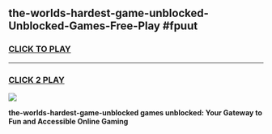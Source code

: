
## the-worlds-hardest-game-unblocked-Unblocked-Games-Free-Play #fpuut
<h3>
<a href="https://us.freeplayer.one?title=the-worlds-hardest-game-unblocked&ref=9M">CLICK TO PLAY</a></h3>
<hr>

<h3>
<a href="https://us.freeplayer.one?title=the-worlds-hardest-game-unblocked&ref=9M">CLICK 2 PLAY</a>
  
</h3>

<a href="https://us.freeplayer.one?title=the-worlds-hardest-game-unblocked&ref=9M"><img src="https://clearcache.store/games.png"></a>


**the-worlds-hardest-game-unblocked games unblocked: Your Gateway to Fun and Accessible Online Gaming**
